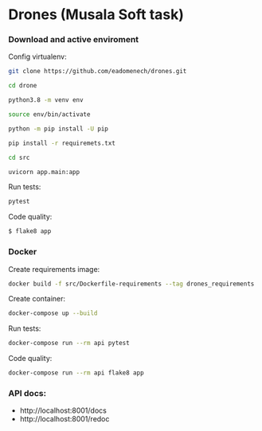 # Drones (Musala Soft task)

### Download and active enviroment

Config virtualenv:

```bash
git clone https://github.com/eadomenech/drones.git
```

```bash
cd drone
```

```bash
python3.8 -m venv env
```

```bash
source env/bin/activate
```

```bash
python -m pip install -U pip
```

```bash
pip install -r requiremets.txt
```

```bash
cd src
```

```bash
uvicorn app.main:app
```

Run tests:

```bash
pytest
```

Code quality:

```bash
$ flake8 app
```

### Docker

Create requirements image:

```bash
docker build -f src/Dockerfile-requirements --tag drones_requirements .
```

Create container:

```bash
docker-compose up --build
```

Run tests:

```bash
docker-compose run --rm api pytest
```

Code quality:

```bash
docker-compose run --rm api flake8 app
```

### API docs:

* http://localhost:8001/docs
* http://localhost:8001/redoc